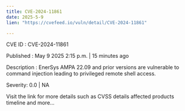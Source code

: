 ```yaml
---
title: CVE-2024-11861
date: 2025-5-9
lien: "https://cvefeed.io/vuln/detail/CVE-2024-11861"

---
```


CVE ID : CVE-2024-11861

Published :  May 9
2025
2:15 p.m. | 15 minutes ago

Description : EnerSys AMPA 22.09 and prior versions are vulnerable to command injection leading to privileged remote shell access.

Severity: 0.0 | NA

Visit the link for more details
such as CVSS details
affected products
timeline
and more...
